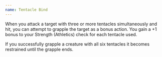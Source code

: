 ```yaml
---
name: Tentacle Bind
---
```

When you attack a target with three or more tentacles simultaneously and hit, you can attempt to grapple the target as
a bonus action. You gain a +1 bonus to your Strength (Athletics) check for each tentacle used.

If you successfully grapple a creature with all six tentacles it becomes restrained until the grapple ends.


